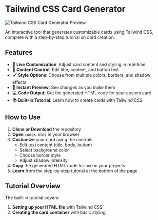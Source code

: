 # Tailwind CSS Card Generator

![Tailwind CSS Card Generator Preview](https://via.placeholder.com/800x500?text=Tailwind+CSS+Card+Generator+Preview)

An interactive tool that generates customizable cards using Tailwind CSS, complete with a step-by-step tutorial on card creation.

## Features

- 🎨 **Live Customization**: Adjust card content and styling in real-time
- 📝 **Content Control**: Edit title, content, and button text
- 🖌️ **Style Options**: Choose from multiple colors, borders, and shadow effects
- 👀 **Instant Preview**: See changes as you make them
- 💻 **Code Output**: Get the generated HTML code for your custom card
- 📚 **Built-in Tutorial**: Learn how to create cards with Tailwind CSS


## How to Use

1. **Clone or Download** the repository
2. **Open** `index.html` in your browser
3. **Customize** your card using the controls:
   - Edit text content (title, body, button)
   - Select background color
   - Choose border style
   - Adjust shadow intensity
4. **Copy** the generated HTML code for use in your projects
5. **Learn** from the step-by-step tutorial at the bottom of the page

## Tutorial Overview

The built-in tutorial covers:

1. **Setting up your HTML file** with Tailwind CSS
2. **Creating the card container** with basic styling
